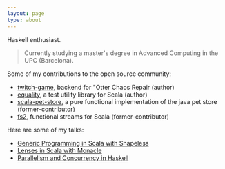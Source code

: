 ```yaml
---
layout: page
type: about
---
```


Haskell enthusiast.

> Currently studying a master's degree in Advanced Computing in the UPC (Barcelona).

Some of my contributions to the open source community:

- [twitch-game](https://github.com/monadplus/twitch-game/), backend for "Otter Chaos Repair (author)
- [equality](https://monadplus.github.io/equality/), a test utility library for Scala (author)
- [scala-pet-store](https://github.com/pauljamescleary/scala-pet-store), a pure functional implementation of the java pet store (former-contributor)
- [fs2](https://github.com/functional-streams-for-scala/fs2), functional streams for Scala (former-contributor)

Here are some of my talks:

- [Generic Programming in Scala with Shapeless](https://github.com/monadplus/intro-shapeless)
- [Lenses in Scala with Monacle](https://github.com/monadplus/scala-lenses)
- [Parallelism and Concurrency in Haskell](https://github.com/monadplus/parconc-examples/tree/master/notes)
